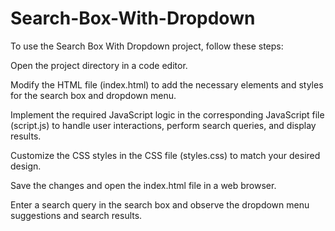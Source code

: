 # Search-Box-With-Dropdown

To use the Search Box With Dropdown project, follow these steps:

Open the project directory in a code editor.

Modify the HTML file (index.html) to add the necessary elements and styles for the search box and dropdown menu.

Implement the required JavaScript logic in the corresponding JavaScript file (script.js) to handle user interactions, perform search queries, and display results.

Customize the CSS styles in the CSS file (styles.css) to match your desired design.

Save the changes and open the index.html file in a web browser.

Enter a search query in the search box and observe the dropdown menu suggestions and search results.
